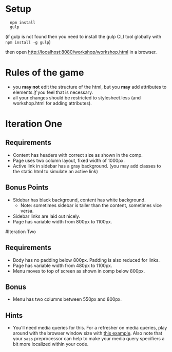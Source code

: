 # Setup
```
  npm install
  gulp
```
(if gulp is not found then you need to install the gulp CLI tool globally with `npm install -g gulp`)

then open [http://localhost:8080/workshop/workshop.html](http://localhost:8080/workshop/workshop.html) in a browser.

# Rules of the game
- you **may not** edit the structure of the html, but you **may** add attributes to elements *if* you feel that is necessary.
- all your changes should be restricted to stylesheet.less (and workshop.html for adding attributes).

# Iteration One
## Requirements
- Content has headers with correct size as shown in the comp.
- Page uses two column layout, fixed width of 1000px.
- Active link in sidebar has a gray background. (you may add classes to the static html to simulate an active link)

## Bonus Points
- Sidebar has black background, content has white background.
  - Note: sometimes sidebar is taller than the content, sometimes vice versa.
- Sidebar links are laid out nicely.
- Page has variable width from 800px to 1100px.


#Iteration Two
## Requirements

- Body has no padding below 800px. Padding is also reduced for links.
- Page has variable width from 480px to 1100px.
- Menu moves to top of screen as shown in comp below 800px.

## Bonus
- Menu has two columns between 550px and 800px.

## Hints
- You'll need media queries for this. For a refresher on media queries, play around with the browser window size with [this example](http://codepen.io/anon/pen/QjomXY?editors=110). Also note that your `sass` preprocessor can help to make your media query specifiers a bit more localized within your code.
